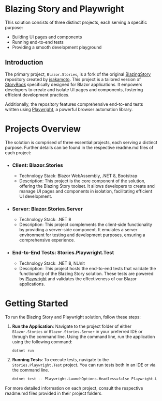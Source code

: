 # Blazing Story and Playwright
This solution consists of three distinct projects, each serving a specific purpose: 
- Building UI pages and components
- Running end-to-end tests
- Providing a smooth development playground

## Introduction
The primary project, `Blazor.Stories`, is a fork of the original [BlazingStory](https://github.com/jsakamoto/BlazingStory/) repository created by [jsakamoto](https://github.com/jsakamoto/BlazingStory/). This
project is a tailored version of [StoryBook](https://storybook.js.org/) specifically designed for Blazor applications. It empowers developers to
create and isolate UI pages and components, fostering efficient development practices.

Additionally, the repository features comprehensive end-to-end tests written using [Playwright](https://playwright.dev/), a powerful browser
automation library.

# Projects Overview
The solution is comprised of three essential projects, each serving a distinct purpose. Further details can be found in
the respective readme.md files of each project:

- ### Client: Blazor.Stories
  - Technology Stack: Blazor WebAssembly, .NET 8, Bootstrap
  - Description: This project is the core component of the solution, offering the Blazing Story toolset. It allows
  developers to create and manage UI pages and components in isolation, facilitating efficient UI development.
  
- ### Server: Blazor.Stories.Server
  - Technology Stack: .NET 8
  - Description: This project complements the client-side functionality by providing a server-side component. It 
    emulates a server environment for testing and development purposes, ensuring a comprehensive experience.
  
- ### End-to-End Tests: Stories.Playwright.Test
  - Technology Stack: .NET 8, NUnit
  - Description: This project hosts the end-to-end tests that validate the functionality of the Blazing Story solution.
    These tests are powered by [Playwright](https://playwright.dev/) and validates the effectiveness of our
    Blazor applications.

# Getting Started
To run the Blazing Story and Playwright solution, follow these steps:

1. **Run the Application**: Navigate to the project folder of either `Blazor.Stories` or `Blazor.Stories.Server` in your preferred IDE or through the command line. Using the command line, run the application using the following command:
    ```bash
    dotnet run
    ```
2. **Running Tests**: To execute tests, navigate to the `Stories.Playwright.Test` project. You can run tests both in an IDE or
   via the command line.
    ```bash
    dotnet test -- Playwright.LaunchOptions.Headless=false Playwright.LaunchOptions.SlowMo=2000
    ```

For more detailed information on each project, consult the respective readme.md files provided in their project folders.